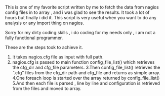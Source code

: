 This is one of my favorite script written by me to fetch the data from nagios config files in to array , and i was glad to see the results. It took a lot of hours but finally i did it. This script is very useful when you want to do any analysis or any import thing on nagios.
 
Sorry for my dirty coding skills , i do coding for my needs only , i am not a fully functional programmer.
 
These are the steps took to achieve it.
1. It takes nagios.cfg file as input with full path.
2. nagios.cfg is passed to main function config_file_list() which retrieves the cfg_dir and cfg_file parameters.
3.Then config_file_list() retrieves the “.cfg” files from the cfg_dir path and cfg_file and returns as simple array.
4.One foreach loop is started over the array returned by config_file_list()
5.And then each file is parsed , line by line and configuration is retrieved from the files and moved to array.
